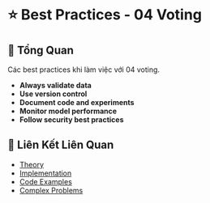 # ⭐ Best Practices - 04 Voting

## 🎯 Tổng Quan

Các best practices khi làm việc với 04 voting.

- **Always validate data**
- **Use version control**
- **Document code and experiments**
- **Monitor model performance**
- **Follow security best practices**

## 🔗 Liên Kết Liên Quan

- [Theory](./THEORY_04_voting.md)
- [Implementation](./IMPLEMENTATION_04_voting.md)
- [Code Examples](./CODE_EXAMPLES_04_voting.md)
- [Complex Problems](./COMPLEX_PROBLEMS.md)
